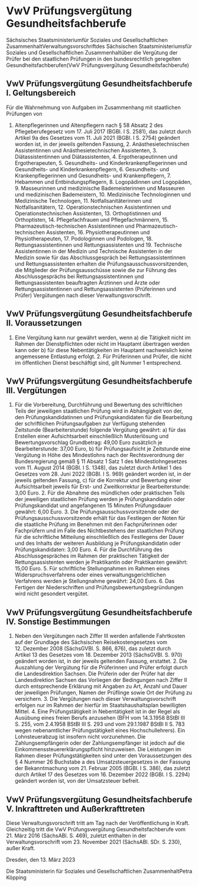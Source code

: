 # VwV Prüfungsvergütung Gesundheitsfachberufe

Sächsisches Staatsministeriumfür Soziales und Gesellschaftlichen ZusammenhaltVerwaltungsvorschriftdes Sächsischen Staatsministeriumsfür Soziales und Gesellschaftlichen Zusammenhaltüber die Vergütung der Prüfer bei den staatlichen Prüfungen in den bundesrechtlich geregelten Gesundheitsfachberufen(VwV Prüfungsvergütung Gesundheitsfachberufe)

## VwV Prüfungsvergütung Gesundheitsfachberufe I. Geltungsbereich

Für die Wahrnehmung von Aufgaben im Zusammenhang mit staatlichen Prüfungen von

1. Altenpflegerinnen und Altenpflegern nach § 58 Absatz 2 des Pflegeberufegesetz vom 17. Juli 2017 (BGBl. I S. 2581), das zuletzt durch Artikel 9a des Gesetzes vom 11. Juli 2021 (BGBl. I S. 2754) geändert worden ist, in der jeweils geltenden Fassung, 2. Anästhesietechnischen Assistentinnen und Anästhesietechnischen Assistenten, 3. Diätassistentinnen und Diätassistenten, 4. Ergotherapeutinnen und Ergotherapeuten, 5. Gesundheits- und Kinderkrankenpflegerinnen und Gesundheits- und Kinderkrankenpflegern, 6. Gesundheits- und Krankenpflegerinnen und Gesundheits- und Krankenpflegern, 7. Hebammen und Entbindungspflegern, 8. Logopädinnen und Logopäden, 9. Masseurinnen und medizinische Bademeisterinnen und Masseuren und medizinischen Bademeistern, 10. Medizinische Technologinnen und Medizinische Technologen, 11. Notfallsanitäterinnen und Notfallsanitätern, 12. Operationstechnischen Assistentinnen und Operationstechnischen Assistenten, 13. Orthoptistinnen und Orthoptisten, 14. Pflegefachfrauen und Pflegefachmännern, 15. Pharmazeutisch-technischen Assistentinnen und Pharmazeutisch-technischen Assistenten, 16. Physiotherapeutinnen und Physiotherapeuten, 17. Podologinnen und Podologen, 18. Rettungsassistentinnen und Rettungsassistenten und 19. Technische Assistentinnen in der Medizin und Technische Assistenten in der Medizin sowie für das Abschlussgespräch bei Rettungsassistentinnen und Rettungsassistenten erhalten die Prüfungsausschussvorsitzenden, die Mitglieder der Prüfungsausschüsse sowie die zur Führung des Abschlussgesprächs bei Rettungsassistentinnen und Rettungsassistenten beauftragten Ärztinnen und Ärzte oder Rettungsassistentinnen und Rettungsassistenten (Prüferinnen und Prüfer) Vergütungen nach dieser Verwaltungsvorschrift.


## VwV Prüfungsvergütung Gesundheitsfachberufe II. Voraussetzungen

1. Eine Vergütung kann nur gewährt werden, wenn a) die Tätigkeit nicht im Rahmen der Dienstpflichten oder nicht im Hauptamt übertragen werden kann oder b) für diese Nebentätigkeiten im Hauptamt nachweislich keine angemessene Entlastung erfolgt. 2. Für Prüferinnen und Prüfer, die nicht im öffentlichen Dienst beschäftigt sind, gilt Nummer 1 entsprechend. 
## VwV Prüfungsvergütung Gesundheitsfachberufe III. Vergütungen

1. Für die Vorbereitung, Durchführung und Bewertung des schriftlichen Teils der jeweiligen staatlichen Prüfung wird in Abhängigkeit von der, den Prüfungskandidatinnen und Prüfungskandidaten für die Bearbeitung der schriftlichen Prüfungsaufgaben zur Verfügung stehenden Zeitstunde (Bearbeiterstunde) folgende Vergütung gewährt: a) für das Erstellen einer Aufsichtsarbeit einschließlich Musterlösung und Bewertungsvorschlag  Grundbetrag: 49,00 Euro  zusätzlich je Bearbeiterstunde: 37,00 Euro, b) für Prüfungsaufsicht je Zeitstunde eine Vergütung in Höhe des Mindestlohns nach der Rechtsverordnung der Bundesregierung gemäß § 11 Absatz 1 Satz 1 des Mindestlohngesetzes vom 11. August 2014 (BGBl. I S. 1348), das zuletzt durch Artikel 1 des Gesetzes vom 28. Juni 2022 (BGBl. I S. 969) geändert worden ist, in der jeweils geltenden Fassung, c) für die Korrektur und Bewertung einer Aufsichtsarbeit jeweils für Erst- und Zweitkorrektur je Bearbeiterstunde: 3,00 Euro. 2. Für die Abnahme des mündlichen oder praktischen Teils der jeweiligen staatlichen Prüfung werden je Prüfungskandidatin oder Prüfungskandidat und angefangenen 15 Minuten Prüfungsdauer gewährt: 6,00 Euro. 3. Die Prüfungsausschussvorsitzende oder der Prüfungsausschussvorsitzende erhält für das Festlegen der Noten für die staatliche Prüfung im Benehmen mit den Fachprüferinnen oder Fachprüfern und im Falle des Nichtbestehens der staatlichen Prüfung für die schriftliche Mitteilung einschließlich des Festlegens der Dauer und des Inhalts der weiteren Ausbildung je Prüfungskandidatin oder Prüfungskandidaten: 3,00 Euro. 4. Für die Durchführung des Abschlussgespräches im Rahmen der praktischen Tätigkeit der Rettungsassistenten werden je Praktikantin oder Praktikanten gewährt: 15,00 Euro. 5. Für schriftliche Stellungnahmen im Rahmen eines Widerspruchsverfahrens oder eines verwaltungsgerichtlichen Verfahrens werden je Stellungnahme gewährt: 24,00 Euro. 6. Das Fertigen der Niederschriften und Prüfungsbewertungsbegründungen wird nicht gesondert vergütet. 
## VwV Prüfungsvergütung Gesundheitsfachberufe IV. Sonstige Bestimmungen

1. Neben den Vergütungen nach Ziffer III werden anfallende Fahrtkosten auf der Grundlage des Sächsischen Reisekostengesetzes vom 12. Dezember 2008 (SächsGVBl. S. 866, 876), das zuletzt durch Artikel 13 des Gesetzes vom 18. Dezember 2013 (SächsGVBl. S. 970) geändert worden ist, in der jeweils geltenden Fassung, erstattet. 2. Die Auszahlung der Vergütung für die Prüferinnen und Prüfer erfolgt durch die Landesdirektion Sachsen. Die Prüferin oder der Prüfer hat der Landesdirektion Sachsen das Vorliegen der Bedingungen nach Ziffer II durch entsprechende Erklärung mit Angaben zu Art, Anzahl und Dauer der jeweiligen Prüfungen, Namen der Prüflinge sowie Ort der Prüfung zu versichern. 3. Die Vergütungen nach dieser Verwaltungsvorschrift erfolgen nur im Rahmen der hierfür im Staatshaushaltsplan bewilligten Mittel. 4. Eine Prüfungstätigkeit in Nebentätigkeit ist in der Regel als Ausübung eines freien Berufs anzusehen (BFH vom 14.3.1958 BStBl III S. 255, vom 2.4.1958 BStBl III S. 293 und vom 29.1.1987 BStBl II S. 783 wegen nebenamtlicher Prüfungstätigkeit eines Hochschullehrers). Ein Lohnsteuerabzug ist insofern nicht vorzunehmen. Die Zahlungsempfängerin oder der Zahlungsempfänger ist jedoch auf die Einkommenssteuererklärungspflicht hinzuweisen. Die Leistungen im Rahmen dieser Prüfungstätigkeiten sind unter den Voraussetzungen des § 4 Nummer 26 Buchstabe a des Umsatzsteuergesetzes in der Fassung der Bekanntmachung vom 21. Februar 2005 (BGBl. I S. 386), das zuletzt durch Artikel 17 des Gesetzes vom 16. Dezember 2022 (BGBl. I S. 2294) geändert worden ist, von der Umsatzsteuer befreit. 
## VwV Prüfungsvergütung Gesundheitsfachberufe V. Inkrafttreten und Außerkrafttreten

Diese Verwaltungsvorschrift tritt am Tag nach der Veröffentlichung in Kraft. Gleichzeitig tritt die VwV Prüfungsvergütung Gesundheitsfachberufe vom 21. März 2016 (SächsABl. S. 469), zuletzt enthalten in der Verwaltungsvorschrift vom 23. November 2021 (SächsABl. SDr. S. 230), außer Kraft.

Dresden, den 13. März 2023

Die Staatsministerin für Soziales und Gesellschaftlichen ZusammenhaltPetra Köpping

